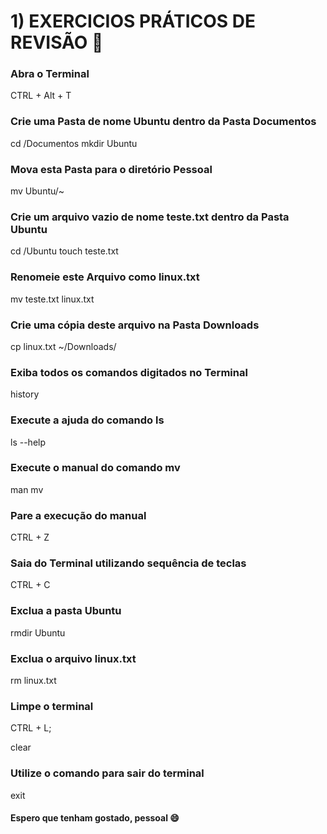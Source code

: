 # 1) EXERCICIOS PRÁTICOS DE REVISÃO :notebook:



### Abra o Terminal

CTRL + Alt + T



### Crie uma Pasta de nome Ubuntu dentro da Pasta Documentos

cd /Documentos
mkdir Ubuntu



### Mova esta Pasta para o diretório Pessoal
mv Ubuntu/~



### Crie um arquivo vazio de nome teste.txt dentro da Pasta Ubuntu

cd /Ubuntu
touch teste.txt



### Renomeie este Arquivo como linux.txt

mv teste.txt linux.txt



### Crie uma cópia deste arquivo na Pasta Downloads

cp linux.txt ~/Downloads/



### Exiba todos os comandos digitados no Terminal

history



### Execute a ajuda do comando ls

ls --help





### Execute o manual do comando mv

man mv





### Pare a execução do manual

CTRL + Z



### Saia do Terminal utilizando sequência de teclas

CTRL + C



### Exclua a pasta Ubuntu

rmdir Ubuntu



### Exclua o arquivo linux.txt 

rm linux.txt



### Limpe o terminal

CTRL + L;

clear



### Utilize o comando para sair do terminal

exit





#### Espero que tenham gostado, pessoal :smile:

